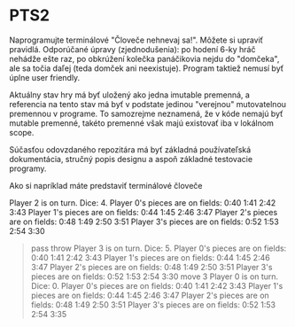 # PTS2

Naprogramujte terminálové "Človeče nehnevaj sa!". Môžete si upraviť pravidlá. Odporúčané úpravy (zjednodušenia): po
hodení 6-ky hráč nehádže ešte raz, po obkrúžení kolečka panáčikovia nejdu do "domčeka", ale sa točia daľej (teda domček
ani neexistuje). Program taktiež nemusí byť úplne user friendly.

Aktuálny stav hry má byť uložený ako jedna imutable premenná, a referencia na tento stav má byť v podstate jedinou
"verejnou" mutovatelnou premennou v programe. To samozrejme neznamená, že v kóde nemajú byť mutable premenné, takéto
premenné však majú existovať iba v lokálnom scope.

Súčasťou odovzdaného repozitára má byť základná používateľská dokumentácia, stručný popis designu a aspoň základné
testovacie programy.

Ako si napríklad máte predstaviť terminálové človeče

Player 2 is on turn.
Dice: 4.
Player 0's pieces are on fields: 0:40 1:41 2:42 3:43
Player 1's pieces are on fields: 0:44 1:45 2:46 3:47
Player 2's pieces are on fields: 0:48 1:49 2:50 3:51
Player 3's pieces are on fields: 0:52 1:53 2:54 3:30
>pass
>throw
Player 3 is on turn.
Dice: 5.
Player 0's pieces are on fields: 0:40 1:41 2:42 3:43
Player 1's pieces are on fields: 0:44 1:45 2:46 3:47
Player 2's pieces are on fields: 0:48 1:49 2:50 3:51
Player 3's pieces are on fields: 0:52 1:53 2:54 3:30
>move 3
Player 0 is on turn.
Dice: 0.
Player 0's pieces are on fields: 0:40 1:41 2:42 3:43
Player 1's pieces are on fields: 0:44 1:45 2:46 3:47
Player 2's pieces are on fields: 0:48 1:49 2:50 3:51
Player 3's pieces are on fields: 0:52 1:53 2:54 3:35
